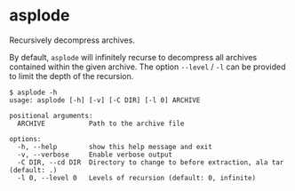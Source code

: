 # asplode

Recursively decompress archives.

By default, `asplode` will infinitely recurse to decompress all archives contained within the given archive. The option `--level` / `-l` can be provided to limit the depth of the recursion.

```
$ asplode -h
usage: asplode [-h] [-v] [-C DIR] [-l 0] ARCHIVE

positional arguments:
  ARCHIVE           Path to the archive file

options:
  -h, --help        show this help message and exit
  -v, --verbose     Enable verbose output
  -C DIR, --cd DIR  Directory to change to before extraction, ala tar (default: .)
  -l 0, --level 0   Levels of recursion (default: 0, infinite)
```

